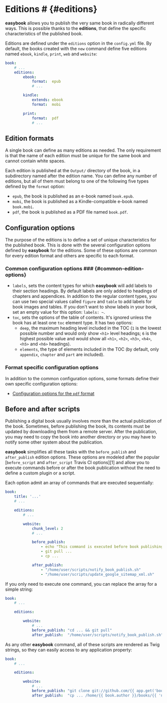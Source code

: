 # Editions # {#editions}

**easybook** allows you to publish the very same book in radically different 
ways. This is possible thanks to the **editions**, that define the specific 
characteristics of the published book.

Editions are defined under the `editions` option in the `config.yml` file. By
default, the books created with the `new` command define five editions named
`ebook`, `kindle`, `print`, `web` and `website`:

```yaml
book:
    # ...
    editions:
        ebook:
            format:  epub
            # ...

        kindle:
            extends: ebook
            format:  mobi

        print:
            format:  pdf
            # ...
```

## Edition formats ##

A single book can define as many editions as needed. The only requirement is
that the name of each edition must be unique for the same book and cannot contain white spaces.

Each edition is published at the `Output/` directory of the book, in a
subdirectory named after the edition name. You can define any number of 
editions, but all of them must belong to one of the following five types 
defined by the `format` option:

  * `epub`, the book is published as an e-book named `book.epub`.
  * `mobi`, the book is published as a Kindle-compatible e-book named
    `book.mobi`.
  * `pdf`, the book is published as a PDF file named `book.pdf`.

## Configuration options ##

The purpose of the editions is to define a set of unique characteristics for 
the published book. This is done with the several configuration options defined
by **easybook** for the editions. Some of these options are common for every
edition format and others are specific to each format.

### Common configuration options ### {#common-edition-options}

  * `labels`, sets the content types for which **easybook** will add labels
    to their section headings. By default labels are only added to headings of
    chapters and appendices. In addition to the regular content types, you can
    use two special values called `figure` and `table` to add labels for book
    images and tables. If you don't want to show labels in your book, set an
    empty value for this option: `labels: ~`.
  * `toc`, sets the options of the table of contents. It's ignored unless the
    book has at least one `toc` element type. It has two options:
    * `deep`, the maximum heading level included in the TOC (`1` is the lowest
      possible number and would only show `<h1>` level headings; `6` is the
      highest possible value and would show all `<h1>`, `<h2>`, `<h3>`, `<h4>`,
      `<h5>` and `<h6>` headings).
    * `elements`, the type of elements included in the TOC (by default, only
      `appendix`, `chapter` and `part` are included).

### Format specific configuration options ###

In addition to the common configuration options, some formats define their own
specific configuration options:

  * [Configuration options for the `pdf` format](#pdf-configuration-options)

## Before and after scripts ##

Publishing a digital book usually involves more than the actual publication
of the book. Sometimes, before publishing the book, its contents must be
updated by downloading them from a remote server. After the publication, you
may need to copy the book into another directory or you may have to notify 
some other system about the publication.

**easybook** simplifies all these tasks with the `before_publish` and
`after_publish` edition options. These options are modeled after the popular
[`before_script` and `after_script` Travis CI options][1] and allow you to
execute commands before or after the book publication without the need to
define a custom plugin or a script.

Each option admit an array of commands that are executed sequentially:

```yaml
book:
    title: '...'
    # ...

    editions:
        # ...

        website:
            chunk_level: 2
            # ...

            before_publish:
                - echo "This command is executed before book publishing"
                - git pull ...
                - cp ...

            after_publish:
                - "/home/user/scripts/notify_book_publish.sh"
                - "/home/user/scripts/update_google_sitemap_xml.sh"
```

If you only need to execute one command, you can replace the array for
a simple string:

```yaml
book:
    # ...

    editions:

        website:
            # ...
            before_publish: "cd ... && git pull"
            after_publish:  "/home/user/scripts/notify_book_publish.sh"
```

As any other **easybook** command, all of these scripts are rendered as Twig
strings, so they can easily access to any application property:

```yaml
book:
    # ...

    editions:

        website:
            # ...
            before_publish: "git clone git://github.com/{{ app.get('book_slug') }}/book"
            after_publish:  "cp ... /home/{{ book.author }}/books/{{ 'now'|date('YmdHis') }}_book.pdf"
```
